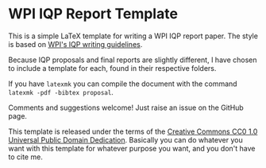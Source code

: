 # WPI IQP Report Template

This is a simple LaTeX template for writing a WPI IQP report paper. The style is
based on [WPI's IQP writing guidelines](https://www.wpi.edu/sites/default/files/IQP_Writing_Guidelines.pdf).

Because IQP proposals and final reports are slightly different, I have chosen to
include a template for each, found in their respective folders.

If you have `latexmk` you can compile the document with the command 
`latexmk -pdf -bibtex proposal`.

Comments and suggestions welcome! Just raise an issue on the GitHub page.

This template is released under the terms of the [Creative Commons CC0 1.0 
Universal Public Domain Dedication](https://creativecommons.org/publicdomain/zero/1.0/).
Basically you can do whatever you want with this template for whatever purpose
you want, and you don't have to cite me.

